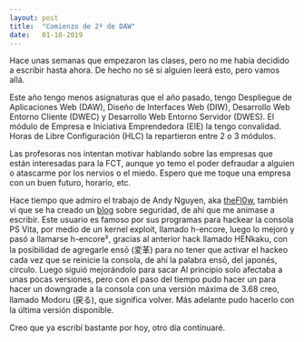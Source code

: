 ```yaml
---
layout: post
title:  "Comienzo de 2º de DAW"
date:   01-10-2019
---
```


<p class="intro"><span class="dropcap">H</span>ace unas semanas que empezaron las clases, pero no me había decidido a escribir hasta ahora. De hecho no sé si alguien leerá esto, pero vamos allá.</p>
<p>Este año tengo menos asignaturas que el año pasado, tengo Despliegue de Aplicaciones Web (DAW), Diseño de Interfaces Web (DIW), Desarrollo Web Entorno Cliente (DWEC) y Desarrollo Web Entorno Servidor (DWES). El módulo de Empresa e Iniciativa Emprendedora (EIE) la tengo convalidad. Horas de Libre Configuración (HLC) la repartieron entre 2 o 3 módulos.<br>
</p>
<p>Las profesoras nos intentan motivar hablando sobre las empresas que están interesadas para la FCT, aunque yo temo el poder defraudar a alguien o atascarme por los nervios o el miedo. Espero que me toque una empresa con un buen futuro, horario, etc.</p>
<p>Hace tiempo que admiro el trabajo de Andy Nguyen, aka <a href="https://github.com/TheOfficialFloW" target="_blank">theFl0w</a>, también vi que se ha creado un <a href="https://theofficialflow.github.io/" target="_blank">blog</a> sobre seguridad, de ahí que me animase a escribir. Este usuario es famoso por sus programas para hackear la consola PS Vita, por medio de un kernel exploit, llamado h-encore, luego lo mejoró y pasó a llamarse h-encore², gracias al anterior hack llamado HENkaku, con la posibilidad de agregarle ensō (変革) para no tener que activar el hackeo cada vez que se reinicie la consola, de ahí la palabra ensō, del japonés, circulo. Luego siguió mejorándolo para sacar  Al principio solo afectaba a unas pocas versiones, pero con el paso del tiempo pudo hacer un para hacer un downgrade a la consola con una versión máxima de 3.68 creo, llamado Modoru (戻る), que significa volver. Más adelante pudo hacerlo con la última versión disponible. </p>
<p>Creo que ya escribí bastante por hoy, otro día continuaré.</p>